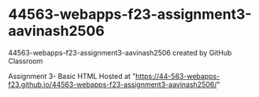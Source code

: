 # 44563-webapps-f23-assignment3-aavinash2506
44563-webapps-f23-assignment3-aavinash2506 created by GitHub Classroom

Assignment 3- Basic HTML
Hosted at "https://44-563-webapps-f23.github.io/44563-webapps-f23-assignment3-aavinash2506/"
